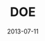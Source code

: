 ---
date: 2013-07-11
title: DOE
categories: platinum
logo: doe_logo.png
www: http://www.energy.gov
---